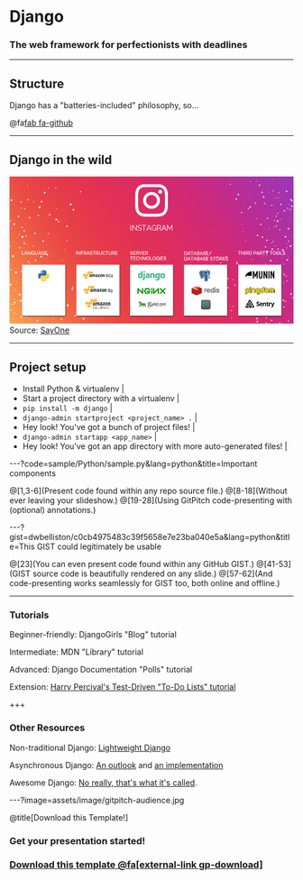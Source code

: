 # Django

### The web framework for perfectionists with deadlines

---

## Structure

Django has a "batteries-included" philosophy, so...

<a href src="https://www.djangoproject.com/"></a>

@fa[fab fa-github](https://github.com/django/django)

---

## Django in the wild

![Instagram](assets/image/instagram.jpg)
Source: [SayOne](https://www.sayonetech.com/blog/software-stack-five-hot-startups-running-django/)

---

## Project setup

- Install Python & virtualenv |
- Start a project directory with a virtualenv |
- `pip install -m django` |
- `django-admin startproject <project_name> .` |
- Hey look! You've got a bunch of project files! |
- `django-admin startapp <app_name>` |
- Hey look! You've got an app directory with more auto-generated files! |

---?code=sample/Python/sample.py&lang=python&title=Important components

@[1,3-6](Present code found within any repo source file.)
@[8-18](Without ever leaving your slideshow.)
@[19-28](Using GitPitch code-presenting with (optional) annotations.)

---?gist=dwbelliston/c0cb4975483c39f5658e7e23ba040e5a&lang=python&title=This GIST could legitimately be usable

@[23](You can even present code found within any GitHub GIST.)
@[41-53](GIST source code is beautifully rendered on any slide.)
@[57-62](And code-presenting works seamlessly for GIST too, both online and offline.)

---

### Tutorials

Beginner-friendly: DjangoGirls "Blog" tutorial

Intermediate: MDN "Library" tutorial

Advanced: Django Documentation "Polls" tutorial

Extension: [Harry Percival's Test-Driven "To-Do Lists" tutorial](https://www.obeythetestinggoat.com/pages/book.html)

+++

### Other Resources

Non-traditional Django: [Lightweight Django](https://github.com/lightweightdjango)

Asynchronous Django: [An outlook](https://www.aeracode.org/2018/06/04/django-async-roadmap/) and [an implementation](https://realpython.com/asynchronous-tasks-with-django-and-celery/)

Awesome Django: [No really, that's what it's called](http://awesome-django.com/).

---?image=assets/image/gitpitch-audience.jpg

@title[Download this Template!]

### <span class="white">Get your presentation started!</span>
### [Download this template @fa[external-link gp-download]](https://gitpitch.com/template/download/aqua)
